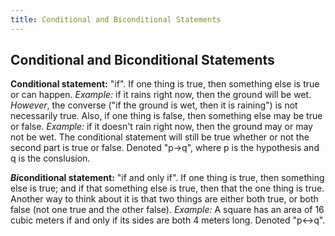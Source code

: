 ```yaml
---
title: Conditional and Biconditional Statements
---
```

## Conditional and Biconditional Statements

**Conditional statement:** "if". If one thing is true, then something else is true or can happen. *Example:* if it rains right now, then the ground will be wet. *However*, the converse ("if the ground is wet, then it is raining") is not necessarily true. Also, if one thing is false, then something else may be true or false. *Example:* if it doesn't rain right now, then the ground may or may not be wet. The conditional statement will still be true whether or not the second part is true or false. Denoted "p→q", where p is the hypothesis and q is the conslusion.

___Bi___**conditional statement:** "if and only if". If one thing is true, then something else is true; and if that something else is true, then that the one thing is true. Another way to think about it is that two things are either both true, or both false (not one true and the other false). *Example:* A square has an area of 16 cubic meters if and only if its sides are both 4 meters long. Denoted "p↔q".
